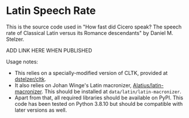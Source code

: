 # Latin Speech Rate

This is the source code used in "How fast did Cicero speak? The speech rate of Classical Latin versus its Romance descendants" by Daniel M. Stelzer.

ADD LINK HERE WHEN PUBLISHED

Usage notes:
 - This relies on a specially-modified version of CLTK, provided at [dstelzer/cltk](https://github.com/dstelzer/cltk).
 - It also relies on Johan Winge's Latin macronizer, [Alatius/latin-macronizer](https://github.com/Alatius/latin-macronizer). This should be installed at `data/latin/latin-macronizer`.
 - Apart from that, all required libraries should be available on PyPI. This code has been tested on Python 3.8.10 but should be compatible with later versions as well.
